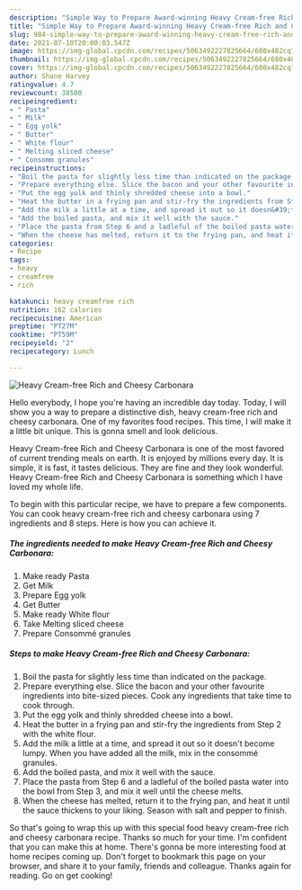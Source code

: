 ```yaml
---
description: "Simple Way to Prepare Award-winning Heavy Cream-free Rich and Cheesy Carbonara"
title: "Simple Way to Prepare Award-winning Heavy Cream-free Rich and Cheesy Carbonara"
slug: 984-simple-way-to-prepare-award-winning-heavy-cream-free-rich-and-cheesy-carbonara
date: 2021-07-10T20:00:03.547Z
image: https://img-global.cpcdn.com/recipes/5063492227825664/680x482cq70/heavy-cream-free-rich-and-cheesy-carbonara-recipe-main-photo.jpg
thumbnail: https://img-global.cpcdn.com/recipes/5063492227825664/680x482cq70/heavy-cream-free-rich-and-cheesy-carbonara-recipe-main-photo.jpg
cover: https://img-global.cpcdn.com/recipes/5063492227825664/680x482cq70/heavy-cream-free-rich-and-cheesy-carbonara-recipe-main-photo.jpg
author: Shane Harvey
ratingvalue: 4.7
reviewcount: 38500
recipeingredient:
- " Pasta"
- " Milk"
- " Egg yolk"
- " Butter"
- " White flour"
- " Melting sliced cheese"
- " Consomm granules"
recipeinstructions:
- "Boil the pasta for slightly less time than indicated on the package."
- "Prepare everything else. Slice the bacon and your other favourite ingredients into bite-sized pieces. Cook any ingredients that take time to cook through."
- "Put the egg yolk and thinly shredded cheese into a bowl."
- "Heat the butter in a frying pan and stir-fry the ingredients from Step 2 with the white flour."
- "Add the milk a little at a time, and spread it out so it doesn&#39;t become lumpy. When you have added all the milk, mix in the consommé granules."
- "Add the boiled pasta, and mix it well with the sauce."
- "Place the pasta from Step 6 and a ladleful of the boiled pasta water into the bowl from Step 3, and mix it well until the cheese melts."
- "When the cheese has melted, return it to the frying pan, and heat it until the sauce thickens to your liking. Season with salt and pepper to finish."
categories:
- Recipe
tags:
- heavy
- creamfree
- rich

katakunci: heavy creamfree rich 
nutrition: 162 calories
recipecuisine: American
preptime: "PT27M"
cooktime: "PT59M"
recipeyield: "2"
recipecategory: Lunch

---
```



![Heavy Cream-free Rich and Cheesy Carbonara](https://img-global.cpcdn.com/recipes/5063492227825664/680x482cq70/heavy-cream-free-rich-and-cheesy-carbonara-recipe-main-photo.jpg)

Hello everybody, I hope you're having an incredible day today. Today, I will show you a way to prepare a distinctive dish, heavy cream-free rich and cheesy carbonara. One of my favorites food recipes. This time, I will make it a little bit unique. This is gonna smell and look delicious.

Heavy Cream-free Rich and Cheesy Carbonara is one of the most favored of current trending meals on earth. It is enjoyed by millions every day. It is simple, it is fast, it tastes delicious. They are fine and they look wonderful. Heavy Cream-free Rich and Cheesy Carbonara is something which I have loved my whole life.




To begin with this particular recipe, we have to prepare a few components. You can cook heavy cream-free rich and cheesy carbonara using 7 ingredients and 8 steps. Here is how you can achieve it.

<!--inarticleads1-->

##### The ingredients needed to make Heavy Cream-free Rich and Cheesy Carbonara:

1. Make ready  Pasta
1. Get  Milk
1. Prepare  Egg yolk
1. Get  Butter
1. Make ready  White flour
1. Take  Melting sliced cheese
1. Prepare  Consommé granules




<!--inarticleads2-->

##### Steps to make Heavy Cream-free Rich and Cheesy Carbonara:

1. Boil the pasta for slightly less time than indicated on the package.
1. Prepare everything else. Slice the bacon and your other favourite ingredients into bite-sized pieces. Cook any ingredients that take time to cook through.
1. Put the egg yolk and thinly shredded cheese into a bowl.
1. Heat the butter in a frying pan and stir-fry the ingredients from Step 2 with the white flour.
1. Add the milk a little at a time, and spread it out so it doesn&#39;t become lumpy. When you have added all the milk, mix in the consommé granules.
1. Add the boiled pasta, and mix it well with the sauce.
1. Place the pasta from Step 6 and a ladleful of the boiled pasta water into the bowl from Step 3, and mix it well until the cheese melts.
1. When the cheese has melted, return it to the frying pan, and heat it until the sauce thickens to your liking. Season with salt and pepper to finish.




So that's going to wrap this up with this special food heavy cream-free rich and cheesy carbonara recipe. Thanks so much for your time. I'm confident that you can make this at home. There's gonna be more interesting food at home recipes coming up. Don't forget to bookmark this page on your browser, and share it to your family, friends and colleague. Thanks again for reading. Go on get cooking!
